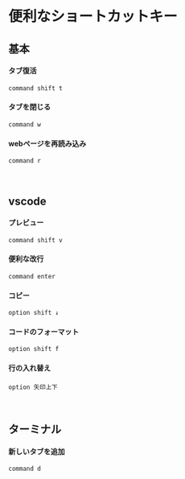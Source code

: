 # 便利なショートカットキー

## 基本
#### タブ復活
```
command shift t
```
#### タブを閉じる
```
command w
```
#### webページを再読み込み  
```
command r
```
<br>

## vscode
#### プレビュー
```
command shift v
```
#### 便利な改行  
```
command enter
```
#### コピー  
```
option shift ↓
```
#### コードのフォーマット
```
option shift f
```
#### 行の入れ替え
```
option 矢印上下
```
<br>

## ターミナル
#### 新しいタブを追加
```
command d
```